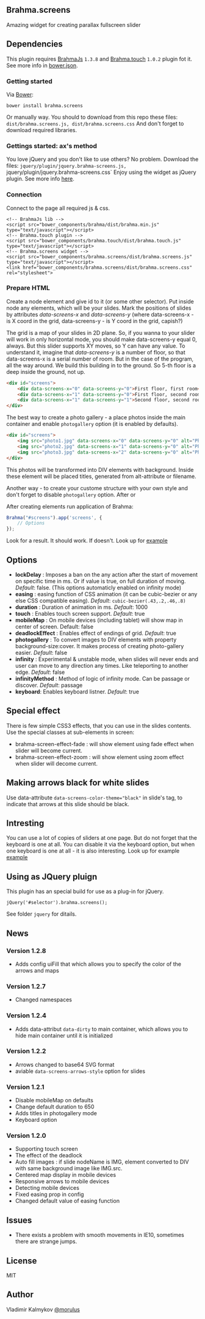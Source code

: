 Brahma.screens
--
Amazing widget for creating parallax fullscreen slider


## Dependencies
This plugin requires [BrahmaJs](http://github.com/morulus/brahma/) `1.3.8` and [Brahma.touch](http://github.com/morulus/brahma.touch/) `1.0.2` plugin fot it. See more info in [bower.json](https://github.com/morulus/brahma.screens/blob/gh-pages/bower.json).

### Getting started
Via [Bower](http://bower.io/):
```shell
bower install brahma.screens
```

Or manually way. 
You should to download from this repo these files:
`dist/brahma.screens.js, dist/brahma.screens.css`
And don't forget to download required libraries.

### Gettings started: ax's method
You love jQuery and you don't like to use others? No problem.
Download the files:
`jquery/plugin/jquery.brahma-screens.js, `jquery/plugin/jquery.brahma-screens.css`
Enjoy using the widget as jQuery plugin. See more info [here](#using-as-jquery-plugin).

### Connection
Connect to the page all required js & css.
```
<!-- BrahmaJs lib -->
<script src="bower_components/brahma/dist/brahma.min.js" type="text/javascript"></script>
<!-- Brahma.touch plugin -->
<script src="bower_components/brahma.touch/dist/brahma.touch.js" type="text/javascript"></script>
<!-- Brahma.screens widget -->
<script src="bower_components/brahma.screens/dist/brahma.screens.js" type="text/javascript"></script>
<link href="bower_components/brahma.screens/dist/brahma.screens.css" rel="stylesheet">
```

### Prepare HTML
Create a node element and give id to it (or some other selector). Put inside node any elements, which will be your slides. 
Mark the positions of slides by attributes _data-screens-x_ and _data-screens-y_ (where data-screens-x - is X coord in the grid, data-screens-y - is Y coord in the grid, capish?)

The grid is a map of your slides in 2D plane. So, if you wanna to your slider will work in only horizontal mode, you should make data-screens-y equal 0, always. But this slider supports XY moves, so Y can have any value. To understand it, imagine that _data-screens-y_ is a number of floor, so that data-screens-x is a serial number of room. But in the case of the program, all the way around. We build this building in to the ground. So 5-th floor is a deep inside the ground, not up.
```html
<div id="screens">
	<div data-screens-x="0" data-screens-y="0">First floor, first room</div>
	<div data-screens-x="1" data-screens-y="0">First floor, second room</div>
	<div data-screens-x="1" data-screens-y="1">Second floor, second room</div>
</div>
```

The best way to create a photo gallery - a place photos inside the main container and enable `photogallery` option (it is enabled by defaults). 
```html
<div id="screens">
	<img src="photo1.jpg" data-screens-x="0" data-screens-y="0" alt="Photo 1" />
	<img src="photo2.jpg" data-screens-x="1" data-screens-y="0" alt="Photo 2" />
	<img src="photo3.jpg" data-screens-x="2" data-screens-y="0" alt="Photo 3" />
</div>
```
This photos will be transformed into DIV elements with background. Inside these element will be placed titles, generated from alt-attribute or filename.

Another way - to create your custome structure with your own style and don't forget to disable `photogallery` option. After or 

After creating elements run application of Brahma:
```javascript
Brahma("#screens").app('screens', {
	// Options
});
```

Look for a result. It should work.
If doesn't. Look up for [example](http://morulus.github.io/brahma.screens/)

## Options
- __lockDelay__ : Imposes a ban on the any action after the start of movement on specific time in ms. Or if value is true, on full duration of moving. _Default_: false. (This options automaticly enabled on infinity mode)
- __easing__ : easing function of CSS animation (it can be cubic-bezier or any else CSS compatible easing). _Default_: `cubic-bezier(.43,.2,.46,.8)`
- __duration__ : Duration of animation in ms. _Default_: 1000
- __touch__ : Enables touch screen support. _Default_: true
- __mobileMap__ : On mobile devices (including tablet) will show map in center of screen. Default: false
- __deadlockEffect__ : Enables effect of endings of grid. _Default_: true
- __photogallery__ : To convert images to DIV elements with property background-size:cover. It makes process of creating photo-gallery easier. _Default_: false
- __infinity__ : Experimental & unstable mode, when slides will never ends and user can move to any direction any times. Like teleporting to another edge. _Default_: false
- __infinityMethod__ : Method of logic of infinity mode. Can be passage or discover. _Default_: passage
- __keyboard__: Enables keyboard listner. _Default_: true

## Special effect
There is few simple CSS3 effects, that you can use in the slides contents. Use the special classes at sub-elements in screen:
- brahma-screen-effect-fade : will show element using fade effect when slider will become current.
- brahma-screen-effect-zoom : will show element using zoom effect when slider will decome current.

## Making arrows black for white slides
Use data-attribute `data-screens-color-theme="black"` in slide's tag, to indicate that  arrows at this slide should be black.

## Intresting
You can use a lot of copies of sliders at one page. But do not forget that the keyboard is one at all. You can disable it via the keyboard option, but when one keyboard is one at all - it is also interesting. Look up for example [example](http://morulus.github.io/brahma.screens/several.html)

## Using as JQuery pluign
This plugin has an special build for use as a plug-in for jQuery.
```javasript
jQuery('#selector').brahma.screens();
```
See folder `jquery` for ditails.

## News
### Version 1.2.8
- Adds config uiFill that which allows you to specify the color of the arrows and maps

### Version 1.2.7
- Changed namespaces

### Version 1.2.4
- Adds data-attribut `data-dirty` to main container, which allows you to hide main container until it is initialized 

### Version 1.2.2
- Arrows changed to base64 SVG format
- aviable `data-screens-arrows-style` option for slides

### Version 1.2.1
- Disable mobileMap on defaults
- Change default duration to 650
- Adds titles in photogallery mode
- Keyboard option

### Version 1.2.0
- Supporting touch screen
- The effect of the deadlock
- Auto fill images : if slide nodeName is IMG, element converted to DIV with same background image like IMG.src.
- Centered map display in mobile devices
- Responsive arrows to mobile devices
- Detecting mobile devices
- Fixed easing prop in config
- Changed default value of easing function

## Issues
- There exists a problem with smooth movements in IE10, sometimes there are strange jumps.

## License
MIT

## Author
Vladimir Kalmykov [@morulus](https://github.com/morulus/)

